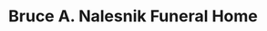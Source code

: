 ---
title: "Bruce A. Nalesnik Funeral Home"
url: /nesquehoning/bruce-a-nalesnik-funeral-home/
shop: Bestattungen
---